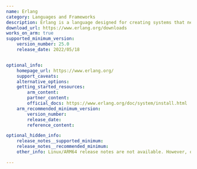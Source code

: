 ```yaml
---
name: Erlang
category: Languages and Frameworks
description: Erlang is a language designed for creating systems that need to handle many tasks at once and stay reliable. It is ideal for applications that require high performance and fault tolerance.
download_url: https://www.erlang.org/downloads
works_on_arm: true
supported_minimum_version:
    version_number: 25.0
    release_date: 2022/05/18


optional_info:
    homepage_url: https://www.erlang.org/
    support_caveats:
    alternative_options:
    getting_started_resources:
        arm_content:
        partner_content:
        official_docs: https://www.erlang.org/doc/system/install.html
    arm_recommended_minimum_version:
        version_number:
        release_date:
        reference_content:

optional_hidden_info:
    release_notes__supported_minimum:
    release_notes__recommended_minimum:
    other_info: Linux/ARM64 release notes are not available. However, official ARM64 support was introduced in version 25.0, as indicated in the corresponding [PR](https://github.com/erlang/otp/pull/4869).

---
```

